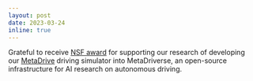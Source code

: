 ```yaml
---
layout: post
date: 2023-03-24
inline: true
---
```

Grateful to receive <a href="https://samueli.ucla.edu/ucla-computer-scientist-leads-nsf-funded-effort-to-build-open-source-autonomous-driving-simulation/">NSF award</a> for supporting our research of developing our <a href="https://github.com/metadriverse/metadrive">MetaDrive</a> driving simulator into MetaDriverse, an open-source infrastructure for AI research on autonomous driving. 
